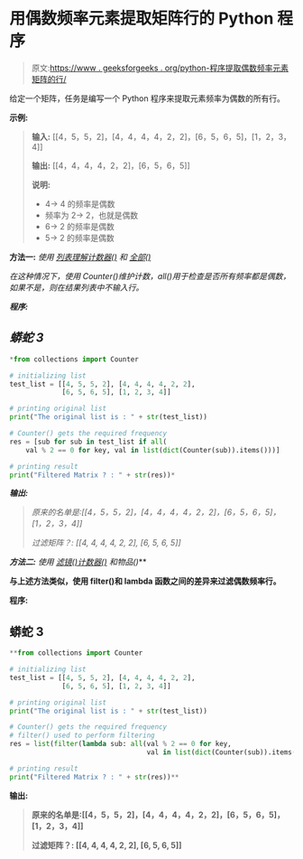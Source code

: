 # 用偶数频率元素提取矩阵行的 Python 程序

> 原文:[https://www . geeksforgeeks . org/python-程序提取偶数频率元素矩阵的行/](https://www.geeksforgeeks.org/python-program-to-extract-rows-of-a-matrix-with-even-frequency-elements/)

给定一个矩阵，任务是编写一个 Python 程序来提取元素频率为偶数的所有行。

**示例:**

> **输入:** [[4，5，5，2]，[4，4，4，4，2，2]，[6，5，6，5]，[1，2，3，4]]
> 
> **输出:** [[4，4，4，4，2，2]，[6，5，6，5]]
> 
> **说明:**
> 
> *   4-> 4 的频率是偶数
> *   频率为 2-> 2，也就是偶数
> *   6-> 2 的频率是偶数
> *   5-> 2 的频率是偶数

**方法一:** *使用* [*列表理解*](https://www.geeksforgeeks.org/python-list-comprehension-and-slicing/)*[*计数器()*](https://www.geeksforgeeks.org/python-counter-objects-elements/) *和* [*全部()*](https://www.geeksforgeeks.org/any-all-in-python/)*

*在这种情况下，使用 Counter()维护计数，all()用于检查是否所有频率都是偶数，如果不是，则在结果列表中不输入行。*

***程序:***

## *蟒蛇 3*

```py
*from collections import Counter

# initializing list
test_list = [[4, 5, 5, 2], [4, 4, 4, 4, 2, 2],
             [6, 5, 6, 5], [1, 2, 3, 4]]

# printing original list
print("The original list is : " + str(test_list))

# Counter() gets the required frequency
res = [sub for sub in test_list if all(
    val % 2 == 0 for key, val in list(dict(Counter(sub)).items()))]

# printing result
print("Filtered Matrix ? : " + str(res))*
```

***输出:***

> *原来的名单是:[[4，5，5，2]，[4，4，4，4，2，2]，[6，5，6，5]，[1，2，3，4]]*
> 
> *过滤矩阵？: [[4, 4, 4, 4, 2, 2], [6, 5, 6, 5]]*

***方法二:** *使用* [*滤镜()*](https://www.geeksforgeeks.org/filter-in-python/)*[*计数器()*](https://www.geeksforgeeks.org/python-counter-objects-elements/) *和物品()***

**与上述方法类似，使用 filter()和 lambda 函数之间的差异来过滤偶数频率行。**

****程序:****

## **蟒蛇 3**

```py
**from collections import Counter

# initializing list
test_list = [[4, 5, 5, 2], [4, 4, 4, 4, 2, 2], 
             [6, 5, 6, 5], [1, 2, 3, 4]]

# printing original list
print("The original list is : " + str(test_list))

# Counter() gets the required frequency
# filter() used to perform filtering
res = list(filter(lambda sub: all(val % 2 == 0 for key,
                                  val in list(dict(Counter(sub)).items())), test_list))

# printing result
print("Filtered Matrix ? : " + str(res))**
```

****输出:****

> **原来的名单是:[[4，5，5，2]，[4，4，4，4，2，2]，[6，5，6，5]，[1，2，3，4]]**
> 
> **过滤矩阵？: [[4, 4, 4, 4, 2, 2], [6, 5, 6, 5]]**